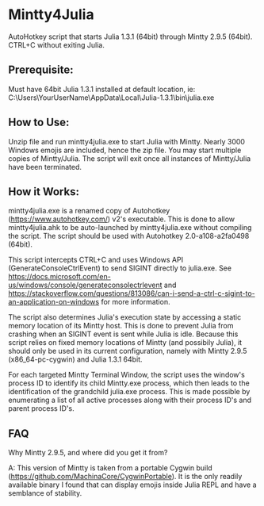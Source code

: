 # Mintty4Julia
AutoHotkey script that starts Julia 1.3.1 (64bit) through Mintty 2.9.5 (64bit). CTRL+C without exiting Julia.

## Prerequisite:  
Must have 64bit Julia 1.3.1 installed at default location, ie: C:\Users\YourUserName\AppData\Local\Julia-1.3.1\bin\julia.exe

## How to Use:  
Unzip file and run mintty4julia.exe to start Julia with Mintty.  Nearly 3000 Windows emojis are included, hence the zip file.  You may start multiple copies of Mintty/Julia.  The script will exit once all instances of Mintty/Julia have been terminated.

## How it Works:
mintty4julia.exe is a renamed copy of Autohotkey (https://www.autohotkey.com/) v2's executable.  This is done to allow mintty4julia.ahk to be auto-launched by mintty4julia.exe without compiling the script.  The script should be used with Autohotkey 2.0-a108-a2fa0498 (64bit).  

This script intercepts CTRL+C and uses Windows API (GenerateConsoleCtrlEvent) to send SIGINT directly to julia.exe.  See https://docs.microsoft.com/en-us/windows/console/generateconsolectrlevent and https://stackoverflow.com/questions/813086/can-i-send-a-ctrl-c-sigint-to-an-application-on-windows for more information.

The script also determines Julia's execution state by accessing a static memory location of its Mintty host.  This is done to prevent Julia from crashing when an SIGINT event is sent while Julia is idle.  Because this script relies on fixed memory locations of Mintty (and possibily Julia), it should only be used in its current configuration, namely with Mintty 2.9.5 (x86_64-pc-cygwin) and Julia 1.3.1 64bit.

For each targeted Mintty Terminal Window, the script uses the window's process ID to identify its child Mintty.exe process, which then leads to the identification of the grandchild julia.exe process.  This is made possible by enumerating a list of all active processes along with their process ID's and parent process ID's.

## FAQ
Why Mintty 2.9.5, and where did you get it from? 

A:  This version of Mintty is taken from a portable Cygwin build (https://github.com/MachinaCore/CygwinPortable).  It is the only readily available binary I found that can display emojis inside Julia REPL and have a semblance of stability.
